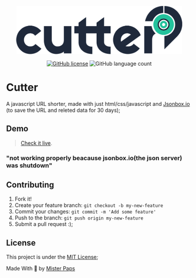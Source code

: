 <div align="center">
    <img width="450px" src="static\img\logo\svg\cutter_logotype.svg">
 
[![GitHub license](https://img.shields.io/github/license/HenriqueChigumane/cutter?logoColor=red)](https://github.com/HenriqueChigumane/colpal/blob/master/LICENSE)
![GitHub language count](https://img.shields.io/github/languages/count/henriquechigumane/cutter)
 </div>



#  Cutter

A javascript URL shorter, made with just html/css/javascript and [Jsonbox.io](https://jsonbox.io) (to save the URL and releted data for 30 days);

 ## Demo
> [
Check it live](http://henriquechigumane.github.io/cutter).
### "not working properly beacause jsonbox.io(the json server) was shutdown"

## Contributing

1. Fork it!
2. Create your feature branch: `git checkout -b my-new-feature`
3. Commit your changes: `git commit -m 'Add some feature'`
4. Push to the branch: `git push origin my-new-feature`
5. Submit a pull request :);

## License
 This project is under the [MIT License](https://github.com/HenriqueChigumane/cutter/blob/master/LICENSE);
 
 Made With 🍩 by [Mister Paps]((https://instagram.com/themisterpaps);)



